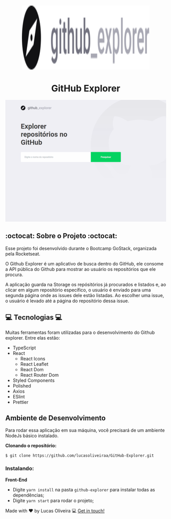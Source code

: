 <p align="center">
  <img width=400px height=200px src="./src/assets/logo.svg" alt="GitHub Explorer logo"></a>
</p>

<h1 align="center">
GitHub Explorer
</h1>

<p align="center">
  <img src="./src/assets/gif/github.gif"  alt="demo-web" heigth="425" />
</p>

## :octocat: Sobre o Projeto :octocat:

  Esse projeto foi desenvolvido durante o Bootcamp GoStack, organizada pela Rocketseat.

  O Github Explorer é um aplicativo de busca dentro do GitHub, ele consome a API pública do Github para mostrar ao usuário os repositórios que ele procura.

  A aplicação guarda na Storage os repósitórios já procurados e listados e, ao clicar em algum repositório específico, o usuário é
enviado para uma segunda página onde as issues dele estão listadas. Ao escolher uma issue, o usuário é levado até a página do repositório dessa issue.

## :computer: Tecnologias :computer:
  Muitas ferramentas foram utilizadas para o desenvolvimento do Github explorer. Entre elas estão:

- TypeScript
- React
  - React Icons
  - React Leaflet
  - React Dom
  - React Router Dom
- Styled Components
- Polished
- Axios
- ESlint
- Prettier

## Ambiente de Desenvolvimento

Para rodar essa aplicação em sua máquina, você precisará de um ambiente NodeJs básico instalado.

**Clonando o repositório:**

```
$ git clone https://github.com/lucasoliveiraa/GitHub-Explorer.git
```

### Instalando:


**Front-End**
- Digite `yarn install` na pasta `github-explorer` para instalar todas as dependências;
- Digite `yarn start` para rodar o projeto;


Made with ♥ by Lucas Oliveira :computer: [Get in touch!](https://www.linkedin.com/in/lucas-da-costa-oliveira-b75b30125/)
